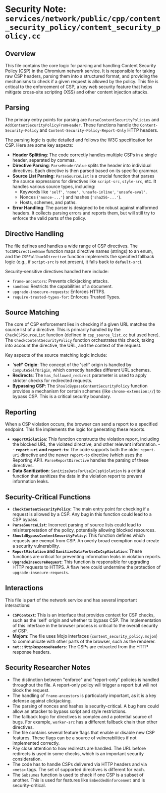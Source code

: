 # Security Note: `services/network/public/cpp/content_security_policy/content_security_policy.cc`

## Overview

This file contains the core logic for parsing and handling Content Security Policy (CSP) in the Chromium network service. It is responsible for taking raw CSP headers, parsing them into a structured format, and providing the mechanisms to check if a given request is allowed by the policy. This file is critical to the enforcement of CSP, a key web security feature that helps mitigate cross-site scripting (XSS) and other content injection attacks.

## Parsing

The primary entry points for parsing are `ParseContentSecurityPolicies` and `AddContentSecurityPolicyFromHeader`. These functions handle the `Content-Security-Policy` and `Content-Security-Policy-Report-Only` HTTP headers.

The parsing logic is quite detailed and follows the W3C specification for CSP. Here are some key aspects:

-   **Header Splitting**: The code correctly handles multiple CSPs in a single header, separated by commas.
-   **Directive Parsing**: `ParseHeaderValue` splits the header into individual directives. Each directive is then parsed based on its specific grammar.
-   **Source List Parsing**: `ParseSourceList` is a crucial function that parses the source expressions for directives like `script-src`, `style-src`, etc. It handles various source types, including:
    -   Keywords like `'self'`, `'none'`, `'unsafe-inline'`, `'unsafe-eval'`.
    -   Nonces (`'nonce-...'`) and hashes (`'sha256-...'`).
    -   Hosts, schemes, and paths.
-   **Error Handling**: The parser is designed to be robust against malformed headers. It collects parsing errors and reports them, but will still try to enforce the valid parts of the policy.

## Directive Handling

The file defines and handles a wide range of CSP directives. The `ToCSPDirectiveName` function maps directive names (strings) to an enum, and the `CSPFallbackDirective` function implements the specified fallback logic (e.g., if `script-src` is not present, it falls back to `default-src`).

Security-sensitive directives handled here include:

-   `frame-ancestors`: Prevents clickjacking attacks.
-   `sandbox`: Restricts the capabilities of a document.
-   `upgrade-insecure-requests`: Enforces HTTPS.
-   `require-trusted-types-for`: Enforces Trusted Types.

## Source Matching

The core of CSP enforcement lies in checking if a given URL matches the source list of a directive. This is primarily handled by the `CheckCSPSourceList` function (defined in `csp_source_list.cc` but used here). The `CheckContentSecurityPolicy` function orchestrates this check, taking into account the directive, the URL, and the context of the request.

Key aspects of the source matching logic include:

-   **'self' Origin**: The concept of the 'self' origin is handled by `ComputeSelfOrigin`, which correctly handles different URL schemes.
-   **Redirects**: The `has_followed_redirect` parameter is used to apply stricter checks for redirected requests.
-   **Bypassing CSP**: The `ShouldBypassContentSecurityPolicy` function provides a mechanism for certain schemes (like `chrome-extension://`) to bypass CSP. This is a critical security boundary.

## Reporting

When a CSP violation occurs, the browser can send a report to a specified endpoint. This file implements the logic for generating these reports.

-   **`ReportViolation`**: This function constructs the violation report, including the blocked URL, the violated directive, and other relevant information.
--   **`report-uri` and `report-to`**: The code supports both the older `report-uri` directive and the newer `report-to` directive (which uses the Reporting API). `ParseReportDirective` handles the parsing of these directives.
-   **Data Sanitization**: `SanitizeDataForUseInCspViolation` is a critical function that sanitizes the data in the violation report to prevent information leaks.

## Security-Critical Functions

-   **`CheckContentSecurityPolicy`**: The main entry point for checking if a request is allowed by a CSP. Any bug in this function could lead to a CSP bypass.
-   **`ParseSourceList`**: Incorrect parsing of source lists could lead to misinterpretation of the policy, potentially allowing blocked resources.
-   **`ShouldBypassContentSecurityPolicy`**: This function defines which requests are exempt from CSP. An overly broad exemption could create a security vulnerability.
-   **`ReportViolation` and `SanitizeDataForUseInCspViolation`**: These functions are critical for preventing information leaks in violation reports.
-   **`UpgradeInsecureRequest`**: This function is responsible for upgrading HTTP requests to HTTPS. A flaw here could undermine the protection of `upgrade-insecure-requests`.

## Interactions

This file is part of the network service and has several important interactions:

-   **`CSPContext`**: This is an interface that provides context for CSP checks, such as the 'self' origin and whether to bypass CSP. The implementation of this interface in the browser process is critical to the overall security of CSP.
-   **Mojom**: The file uses Mojo interfaces (`content_security_policy.mojom`) to communicate with other parts of the browser, such as the renderer.
-   **`net::HttpResponseHeaders`**: The CSPs are extracted from the HTTP response headers.

## Security Researcher Notes

-   The distinction between "enforce" and "report-only" policies is handled throughout the file. A report-only policy will trigger a report but will not block the request.
-   The handling of `frame-ancestors` is particularly important, as it is a key defense against clickjacking.
-   The parsing of nonces and hashes is security-critical. A bug here could allow an attacker to bypass script and style restrictions.
-   The fallback logic for directives is complex and a potential source of bugs. For example, `worker-src` has a different fallback chain than other directives.
-   The file contains several feature flags that enable or disable new CSP features. These flags can be a source of vulnerabilities if not implemented correctly.
-   Pay close attention to how redirects are handled. The URL before redirects is used in some checks, which is an important security consideration.
-   The code has to handle CSPs delivered via HTTP headers and via `<meta>` tags. The set of supported directives is different for each.
-   The `Subsumes` function is used to check if one CSP is a subset of another. This is used for features like `EmbeddedEnforcement` and is security-critical.